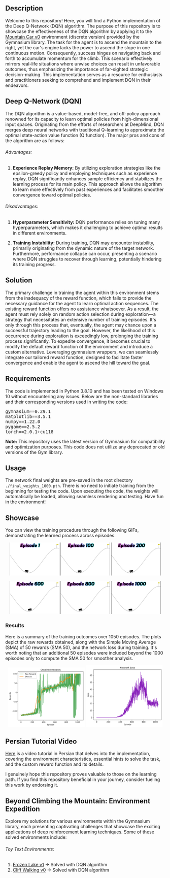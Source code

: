 ## Description
Welcome to this repository! Here, you will find a Python implementation of the Deep Q-Network (DQN) algorithm. The purpose of this repository is to showcase the effectiveness of the DQN algorithm by applying it to the [Mountain Car v0](https://gymnasium.farama.org/environments/classic_control/mountain_car/) environment (discrete version) provided by the Gymnasium library. The task for the agent is to ascend the mountain to the right, yet the car's engine lacks the power to ascend the slope in one continuous motion. Consequently, success hinges on navigating back and forth to accumulate momentum for the climb. This scenario effectively mirrors real-life situations where unwise choices can result in unfavorable outcomes, thus emphasizing the importance of far-sighted strategic decision-making. This implementation serves as a resource for enthusiasts and practitioners seeking to comprehend and implement DQN in their endeavors.



## Deep Q-Network (DQN)
The DQN algorithm is a value-based, model-free, and off-policy approach renowned for its capacity to learn optimal policies from high-dimensional input spaces. Originating from the efforts of researchers at DeepMind, DQN merges deep neural networks with traditional Q-learning to approximate the optimal state-action value function (Q function). The major pros and cons of the algorithm are as follows:



###### Advantages:
1. 	**Experience Replay Memory:** By utilizing exploration strategies like the epsilon-greedy policy and employing techniques such as experience replay, DQN significantly enhances sample efficiency and stabilizes the learning process for its main policy. This approach allows the algorithm to learn more effectively from past experiences and facilitates smoother convergence toward optimal policies.

###### Disadvantages:
1. 	**Hyperparameter Sensitivity:** DQN performance relies on tuning many hyperparameters, which makes it challenging to achieve optimal results in different environments.

2. 	**Training Instability:** During training, DQN may encounter instability, primarily originating from the dynamic nature of the target network. Furthermore, performance collapse can occur, presenting a scenario where DQN struggles to recover through learning, potentially hindering its training progress.



## Solution
The primary challenge in training the agent within this environment stems from the inadequacy of the reward function, which fails to provide the necessary guidance for the agent to learn optimal action sequences. The existing reward function offers no assistance whatsoever. As a result, the agent must rely solely on random action selection during exploration—a strategy that necessitates an extensive number of training episodes. It's only through this process that, eventually, the agent may chance upon a successful trajectory leading to the goal. However, the likelihood of this occurrence during exploration is exceedingly low, prolonging the training process significantly.
To expedite convergence, it becomes crucial to modify the default reward function of the environment and introduce a custom alternative. Leveraging gymnasium wrappers, we can seamlessly integrate our tailored reward function, designed to facilitate faster convergence and enable the agent to ascend the hill toward the goal.




## Requirements
The code is implemented in Python 3.8.10 and has been tested on Windows 10 without encountering any issues. Below are the non-standard libraries and their corresponding versions used in writing the code:
<pre>
gymnasium==0.29.1
matplotlib==3.5.1
numpy==1.22.0
pygame==2.5.2
torch==2.0.1+cu118
</pre>

**Note:** This repository uses the latest version of Gymnasium for compatibility and optimization purposes. This code does not utilize any deprecated or old versions of the Gym library.



## Usage
The network final weights are pre-saved in the root directory `./final_weights_1000.pth`. There is no need to initiate training from the beginning for testing the code. Upon executing the code, the weights will automatically be loaded, allowing seamless rendering and testing. Have fun in the environment!



## Showcase
You can view the training procedure through the following GIFs, demonstrating the learned process across episodes.


<p align="center">
  <img src="./Gifs/EP 1.gif" width="31%" height=31% />
  <img src="./Gifs/EP 100.gif" width="31%" height=31% />
  <img src="./Gifs/EP 200.gif" width="31%" height=31% />
</div>

<p align="center">
  <img src="./Gifs/EP 600.gif" width="31%" height=31% />
  <img src="./Gifs/EP 800.gif" width="31%" height=31% />
  <img src="./Gifs/EP 1000.gif" width="31%" height=31% />
</div>



### Results
Here is a summary of the training outcomes over 1050 episodes. The plots depict the raw rewards obtained, along with the Simple Moving Average (SMA) of 50 rewards (SMA 50), and the network loss during training. It's worth noting that an additional 50 episodes were included beyond the 1000 episodes only to compute the SMA 50 for smoother analysis.


<p align="center">
  <img src="./Gifs/reward_plot.png" width="48%" height=48% />
  <img src="./Gifs/Loss_plot.png" width="48%" height=48% />
</div>



## Persian Tutorial Video
[Here](https://youtu.be/499D1B1cGuw) is a video tutorial in Persian that delves into the implementation, covering the environment characteristics, essential hints to solve the task, and the custom reward function and its details.

I genuinely hope this repository proves valuable to those on the learning path. If you find this repository beneficial in your journey, consider fueling this work by endorsing it.


## Beyond Climbing the Mountain: Environment Expedition
Explore my solutions for various environments within the Gymnasium library, each presenting captivating challenges that showcase the exciting applications of deep reinforcement learning techniques. Some of these solved environments include:

###### Toy Text Environments:
1. [Frozen Lake v1](https://github.com/MehdiShahbazi/DQN-Frozenlake-Gymnasium) &#8594; Solved with DQN algorithm
2. [Cliff Walking v0](https://github.com/MehdiShahbazi/DQN-Cliff-Walking-Gymnasium) &#8594; Solved with DQN algorithm